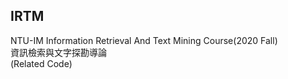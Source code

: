 ## IRTM
NTU-IM Information Retrieval And Text Mining Course(2020 Fall)  
資訊檢索與文字探勘導論  
(Related Code)
